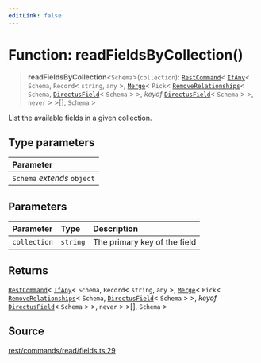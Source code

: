 ```yaml
---
editLink: false
---
```


# Function: readFieldsByCollection()

> **readFieldsByCollection**\<`Schema`\>(`collection`): [`RestCommand`](../interfaces/interface.RestCommand.md)\<
> [`IfAny`](../../types-1/type-aliases/type-alias.IfAny.md)\< `Schema`, `Record`\< `string`, `any` \>,
> [`Merge`](../../types-1/type-aliases/type-alias.Merge.md)\< `Pick`\<
> [`RemoveRelationships`](../../types-1/type-aliases/type-alias.RemoveRelationships.md)\< `Schema`,
> [`DirectusField`](../../schema/type-aliases/type-alias.DirectusField.md)\< `Schema` \> \>, _keyof_
> [`DirectusField`](../../schema/type-aliases/type-alias.DirectusField.md)\< `Schema` \> \>, `never` \> \>[], `Schema`
> \>

List the available fields in a given collection.

## Type parameters

| Parameter                   |
| :-------------------------- |
| `Schema` _extends_ `object` |

## Parameters

| Parameter    | Type     | Description                  |
| :----------- | :------- | :--------------------------- |
| `collection` | `string` | The primary key of the field |

## Returns

[`RestCommand`](../interfaces/interface.RestCommand.md)\< [`IfAny`](../../types-1/type-aliases/type-alias.IfAny.md)\<
`Schema`, `Record`\< `string`, `any` \>, [`Merge`](../../types-1/type-aliases/type-alias.Merge.md)\< `Pick`\<
[`RemoveRelationships`](../../types-1/type-aliases/type-alias.RemoveRelationships.md)\< `Schema`,
[`DirectusField`](../../schema/type-aliases/type-alias.DirectusField.md)\< `Schema` \> \>, _keyof_
[`DirectusField`](../../schema/type-aliases/type-alias.DirectusField.md)\< `Schema` \> \>, `never` \> \>[], `Schema` \>

## Source

[rest/commands/read/fields.ts:29](https://github.com/directus/directus/blob/7789a6c53/sdk/src/rest/commands/read/fields.ts#L29)
